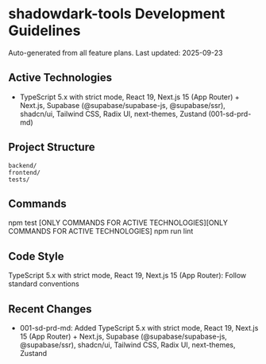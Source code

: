 # shadowdark-tools Development Guidelines

Auto-generated from all feature plans. Last updated: 2025-09-23

## Active Technologies
- TypeScript 5.x with strict mode, React 19, Next.js 15 (App Router) + Next.js, Supabase (@supabase/supabase-js, @supabase/ssr), shadcn/ui, Tailwind CSS, Radix UI, next-themes, Zustand (001-sd-prd-md)

## Project Structure
```
backend/
frontend/
tests/
```

## Commands
npm test [ONLY COMMANDS FOR ACTIVE TECHNOLOGIES][ONLY COMMANDS FOR ACTIVE TECHNOLOGIES] npm run lint

## Code Style
TypeScript 5.x with strict mode, React 19, Next.js 15 (App Router): Follow standard conventions

## Recent Changes
- 001-sd-prd-md: Added TypeScript 5.x with strict mode, React 19, Next.js 15 (App Router) + Next.js, Supabase (@supabase/supabase-js, @supabase/ssr), shadcn/ui, Tailwind CSS, Radix UI, next-themes, Zustand

<!-- MANUAL ADDITIONS START -->
<!-- MANUAL ADDITIONS END -->
